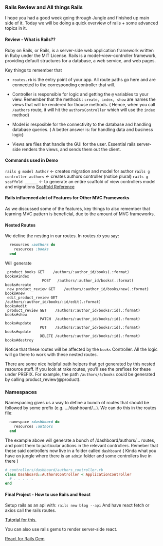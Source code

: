 ### Rails Review and All things Rails

I hope you had a good week going through Jungle and finished up main side of it.
Today we will be doing a quick overview of rails + some advanced topics in it.


#### Review - What is Rails??

Ruby on Rails, or Rails, is a server-side web application framework written in Ruby under the MIT License. Rails is a model–view–controller framework, providing default structures for a database, a web service, and web pages.

Key things to remember that

 - `routes.rb` is the entry point of your app. All route paths go here and are connected to the corresponding controller that will.

 - Controller is responsible for logic and getting the `@` variables to your view. Remember that the methods : `create, index, show` are names the views that will be rendered for thouse methods. ( Hence, when you call `/authors` route, it will hit the `authorsController`  which will use the `index` method)

 - Model is resposible for the connectivity to the database and handling database queries. ( A better answer is: for handling data and business logic)

 - Views are files that handle the GUI for the user. Essential rails server-side renders the views, and sends them out the client.

#### Commands used in Demo

`rails g model Author` <- creates migration and model for author
`rails g controller authors` <- creates authors controller (notice plural)
`rails g scaffold ______` <- to generate an entire scaffold of view controllers model and migrations [Scaffold Reference](https://qiita.com/Kolosek/items/697ad33bb82932ebed73)

#### Rails influenced alot of Features for Other MVC Frameworks
As we discussed some of the features, key things to also remember that learning MVC pattern is beneficial, due to the amount of MVC frameworks.


#### Nested Routes

We define the nesting in our routes. In routes.rb you say:

```ruby
  resources :authors do
    resources :books
  end
```

Will generate

```
 product_books GET    /authors/:author_id/books(.:format)                                                  books#index
                 POST   /authors/:author_id/books(.:format)                                                  books#create
 new_product_review GET    /authors/:author_id/books/new(.:format)                                              books#new
 edit_product_review GET    /authors/:author_id/books/:id/edit(.:format)                                         books#edit
 product_review GET    /authors/:author_id/books/:id(.:format)                                              books#show
                PATCH  /authors/:author_id/books/:id(.:format)                                              books#update
                PUT    /authors/:author_id/books/:id(.:format)                                              books#update
                DELETE /authors/:author_id/books/:id(.:format)                                              books#destroy
```

Notice that these routes will be affected by the `books` Controller.
 All the logic will go there to work with these nested routes.


 There are some nice helpful path helpers that get generated by this nested resource stuff. If you look at rake routes, you'll see the prefixes for these under PREFIX. For example, the path `/authors/5/books` could be generated by calling product_review(@product).


### Namespaces

Namespacing gives us a way to define a bunch of routes that should be followed by some prefix (e.g. .../dashboard/...). We can do this in the routes file:

```ruby
  namespace :dashboard do
    resources :authors
  end

```

The example above will generate a bunch of /dashboard/authors/... routes, and point them to particular actions in the relevant controllers. Remeber that these said controllers now live in a folder called `dashboard` ( Kinda what you have on jungle where there is an `admin` folder and some controllers live in there )


```ruby
# controllers/dashboard/authors_controller.rb
class Dashboard::AuthorsController < ApplicationController
  # . . . . .
end
```

#### Final Project - How to use Rails and React

Setup rails as an api with: `rails new blog --api`
And have react fetch or axios call the rails routes.

[Tutorial for this.](https://medium.com/@pamit/todo-list-building-a-react-app-with-rails-api-7a3027907665)

You can also use rails gems to render server-side react.

[React for Rails Gem](https://github.com/reactjs/react-rails)


